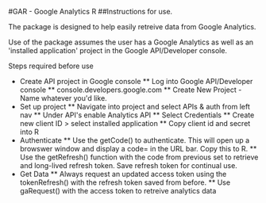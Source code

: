 #GAR - Google Analytics R
##Instructions for use.

The package is designed to help easily retreive data from Google Analytics. 

Use of the package assumes the user has a Google Analytics as well as an 'installed application' project in the Google API/Developer console. 


Steps required before use
* Create API project in Google console
** Log into Google API/Developer console
** console.developers.google.com
** Create New Project - Name whatever you'd like.
* Set up project
** Navigate into project and select APIs & auth from left nav
** Under API's enable Analytics API
** Select Credentials
** Create new client ID > select installed application
** Copy client id and secret into R
* Authenticate
** Use the getCode() to authenticate. This will open up a browswer window and display a code= in the URL bar. Copy this to R.
** Use the getRefresh() function with the code from previous set to retrieve and long-lived refresh token. Save refresh token for continual use.
* Get Data
** Always request an updated access token using the tokenRefresh() with the refresh token saved from before.
** Use gaRequest() with the access token to retreive analytics data